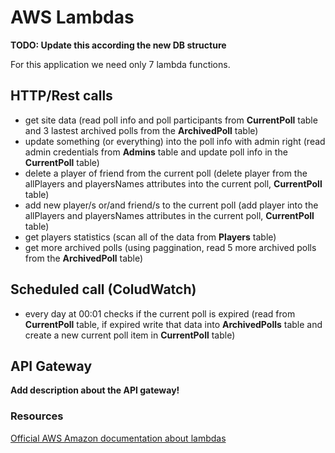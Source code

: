 # AWS Lambdas

**TODO: Update this according the new DB structure**

For this application we need only 7 lambda functions.

## HTTP/Rest calls

- get site data (read poll info and poll participants from **CurrentPoll** table and 3 lastest archived polls from the **ArchivedPoll** table)
- update something (or everything) into the poll info with admin right (read admin credentials from **Admins** table and update poll info in the **CurrentPoll** table)
- delete a player of friend from the current poll (delete player from the allPlayers and playersNames attributes into the current poll, **CurrentPoll** table)
- add new player/s or/and friend/s to the current poll (add player into the allPlayers and playersNames attributes in the current poll, **CurrentPoll** table)
- get players statistics (scan all of the data from **Players** table)
- get more archived polls (using paggination, read 5 more archived polls from the **ArchivedPoll** table)

## Scheduled call (ColudWatch)

- every day at 00:01 checks if the current poll is expired (read from **CurrentPoll** table, if expired write that data into **ArchivedPolls** table and create a new current poll item in **CurrentPoll** table)

## API Gateway

**Add description about the API gateway!**

### Resources

[Official AWS Amazon documentation about lambdas](https://docs.aws.amazon.com/lambda/index.html)